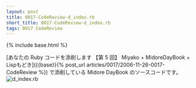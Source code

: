 ```yaml
---
layout: post
title: 0017-CodeReview-d_index.rb
short_title: 0017-CodeReview-d_index.rb
tags: 0017 CodeReview
---
```

{% include base.html %}


[あなたの Ruby コードを添削します 【第 5 回】 Miyako + MidoreDayBook + Lispもどき]({{base}}{% post_url articles/0017/2006-11-26-0017-CodeReview %}) で添削している Midore DayBook のソースコードです。
![d_index.rb]({{base}}{{site.baseurl}}/images/0017-CodeReview-d_index.rb/d_index.rb)


